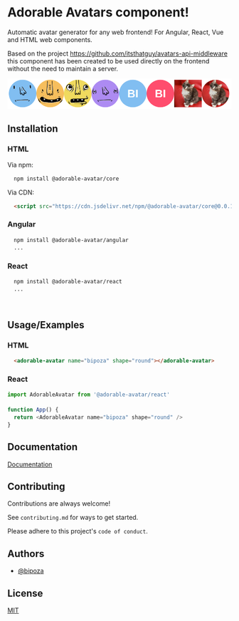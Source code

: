 
# Adorable Avatars component!

Automatic avatar generator for any web frontend! For Angular, React, Vue and HTML web components.


Based on the project https://github.com/itsthatguy/avatars-api-middleware this component has been created to be used directly on the frontend without the need to maintain a server.

![Example](./docs/example.png)


## Installation

### HTML

Via npm:
```bash
  npm install @adorable-avatar/core
```

Via CDN:
```html
  <script src="https://cdn.jsdelivr.net/npm/@adorable-avatar/core@0.0.1/dist/adorable-avatar/adorable-avatar.esm.js"></script>
```


### Angular

```bash
  npm install @adorable-avatar/angular
  ...
```

### React

```bash
  npm install @adorable-avatar/react
  ...
```

<br>

## Usage/Examples

### HTML
```html
  <adorable-avatar name="bipoza" shape="round"></adorable-avatar>
```


### React
```javascript
import AdorableAvatar from '@adorable-avatar/react'

function App() {
  return <AdorableAvatar name="bipoza" shape="round" />
}
```

  
## Documentation

[Documentation](https://linktodocumentation)

  
## Contributing

Contributions are always welcome!

See `contributing.md` for ways to get started.

Please adhere to this project's `code of conduct`.

  
## Authors

- [@bipoza](https://www.github.com/bipoza)

  
## License

[MIT](https://choosealicense.com/licenses/mit/)

  
